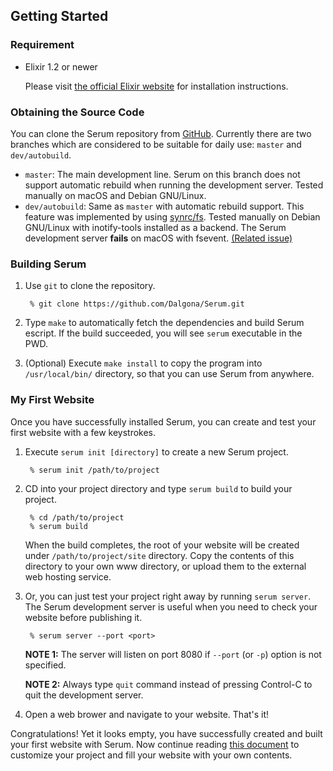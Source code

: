 ## Getting Started

### Requirement

* Elixir 1.2 or newer

    Please visit [the official Elixir website](elixir-lang.org) for installation instructions.

### Obtaining the Source Code

You can clone the Serum repository from [GitHub](https://github.com/Dalgona/Serum). Currently there are two branches which are considered to be suitable for daily use: `master` and `dev/autobuild`.

* `master`: The main development line. Serum on this branch does not support automatic rebuild when running the development server. Tested manually on macOS and Debian GNU/Linux.
* `dev/autobuild`: Same as `master` with automatic rebuild support. This feature was implemented by using [synrc/fs](https://github.com/synrc/fs). Tested manually on Debian GNU/Linux with inotify-tools installed as a backend. The Serum development server **fails** on macOS with fsevent. [(Related issue)](https://github.com/Dalgona/Serum/issues/3)

### Building Serum

1. Use `git` to clone the repository.

        % git clone https://github.com/Dalgona/Serum.git

2. Type `make` to automatically fetch the dependencies and build Serum escript. If the build succeeded, you will see `serum` executable in the PWD.

3. (Optional) Execute `make install` to copy the program into `/usr/local/bin/` directory, so that you can use Serum from anywhere.

### My First Website

Once you have successfully installed Serum, you can create and test your first website with a few keystrokes.

1. Execute `serum init [directory]` to create a new Serum project.

        % serum init /path/to/project

2. CD into your project directory and type `serum build` to build your project.

        % cd /path/to/project
        % serum build

    When the build completes, the root of your website will be created under `/path/to/project/site` directory. Copy the contents of this directory to your own www directory, or upload them to the external web hosting service.

3. Or, you can just test your project right away by running `serum server`. The Serum development server is useful when you need to check your website before publishing it.

        % serum server --port <port>

    **NOTE 1:** The server will listen on port 8080 if `--port` (or `-p`) option is not specified.

    **NOTE 2:** Always type `quit` command instead of pressing Control-C to quit the development server.

4. Open a web brower and navigate to your website. That's it!

Congratulations! Yet it looks empty, you have successfully created and built your first website with Serum. Now continue reading [this document](%pages:docs/index) to customize your project and fill your website with your own contents.

<!--### Configuration

When you initialize a new project, Serum will create directory/file structure described below:

    /path/to/project/
    |-- serum.json
    |-- posts
    |-- pages
    |   |-- pages.json
    |   +-- index.md
    |-- templates
    |   |-- base.html.eex
    |   |-- list.html.eex
    |   |-- post.html.eex
    |   +-- nav.html.eex
    |-- assets
    |   |-- css
    |   |-- js
    |   +-- images
    +-- media

`serum.json` holds information about the current project, which looks like:

    {
      "site_name": "Sample Website",
      "site_description": "This website shows what Serum can do.",
      "author": "Dalgona.",
      "author_email": "dalgona@hontou.moe",
      "base_url": "/serum-sample/"
    }

* `site_name` &mdash; The title of your website.
* `site_description` &mdash; The description of your website. Can be used as a subtitle.
* `author_name` &mdash; The name of author of blog posts.
* `author_email` &mdash; The email address of the author.
* `base_url` &mdash; The base path of your web site. I recommend you to put a trailing `/`.

> These attributes can be referenced by using template tags like `<%= @site_name %>`.

### Adding Pages to Your Website

Inside `pages/` directory you can put source codes for pages other than blog posts. Serum accepts both markdown files(names should end with `.md`) and HTML files(names should end with `.html`), and those files will be applied by `templates/page.html.eex` template, and then combined with `templates/base.html.eex` template and will produce output files into the root directory of website(`site/`).

To display your pages properly, you also need to configure `pages.json` inside `pages/` directory. This file contains titles and other attributes of each page, which look like:

    [
      // ...,
      {
        "name": "index",
        "type": "md",
        "title": "Welcome",
        "menu": false,
        "menu_text": "Home",
        "menu_icon": "assets/images/menu_index.png"
      },
      // ...
    ]

* `name` &mdash; The filename of page source file.
* `type` &mdash; The extension of page source file. Only `"html"` and `"md"` are accepted.
* `title` &mdash; The text that appears on the titlebar of your web browser.
* `menu` &mdash; Sets whether the link of specified page appears in the navigation area. Ignored by some templates.
* `menu_text` &mdash; The link text that appears on the navigation area.
* `menu_icon` &mdash; The path of image file that appears on the navigation area. Ignored by some templates.

> If you do not define properties for a page in `pages.json`, that page WILL NOT included in the website when building the project, even if the source code for that page exists under `pages/` directory.

### Writing a New Post

`posts/` directory holds markdown of your blog posts. All markdown files under this directory must follow the naming rule of `yyyy-MM-dd-hhmm-title-slug.md`, and the very first line of each markdown file must start with `#` character, followed by a space(`'\x20'`) and title of the post, and the second line must start with `#` character, followed by a space and a list of tags delimited by a comma(`,`). Serum parses the first two lines of each file and generates post metadata.

Below is an example of valid markdown file:

`2016-08-01-1946-my-new-post.md:`

    # Hello! This is My First Post
    # sample, hello

    Lorem ipsum dolor sit amet, consectetur adipiscing ...

If you don't want to specify tags for a post, just put a `#` character on the second line.

    # Hello! This is My First Post
    #

    Lorem ipsum dolor sit amet, consectetur adipiscing ...

When building the website, all markdown files under the `posts/` directory are converted into HTML, applied by `templates/post.html.eex` template, and then combined with `templates/base.html.eex` template to produce the output file under `site/posts/` directory. Also, Serum generates `site/posts/index.html`, which is a list of all blog posts.

### Templates

Serum generates web pages by applying four templates: `base.html.eex`, `list.html.eex`, `post.html.eex` and `nav.html.eex`. When the new project is created, the minimally implemented templates are also created under `templates/` directory, which still have all template variables provided by Serum. So you can create your own templates base on those files. The role of each templates are described below:

* `base.html.eex` &mdash; Defines the overall structure and design of your website. The HTML root tag is located inside this template.
* `list.html.eex` &mdash; Template for the list of all registered blog posts.
* `post.html.eex` &mdash; Template for blog posts.
* `page.html.eex` &mdash; Template for pages other than blog posts.
* `nav.html.eex` &mdash; Template for the navigation area of the website.

### Assets and Media

You can put all resources such as stylesheets, scripts and images under `assets/` directory. Serum also creates `css`, `js` `images` directory under `assets/` for the convenience, but it does not matter even if you modify the directory structure as needed. When the site is being built, `assets/` directory itself is copied into `site/assets/` directory, so you can reference the resources like this: `href="<%= @base_url %>assets/css/style.css"`.

All pictures referenced by blog posts should be saved under `media/` directory. Then you can point to that media in the markdown by using `%media:` syntax. For example, the code `![Image](%media:foo.jpg)` will be expanded into `<img src="/base/url/media/foo.jpg" alt="Image">`.

> **NOTE**: Due to the limitations caused by the implementation, using `"` character in the source URL of the image may result in unexpected behavior.
-->
